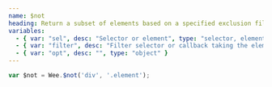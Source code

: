 ```yaml
---
name: $not
heading: Return a subset of elements based on a specified exclusion filter from a specified element
variables:
  - { var: "sel", desc: "Selector or element", type: "selector, element", req: true }
  - { var: "filter", desc: "Filter selector or callback taking the element and index", type: "selector, callback", req: true }
  - { var: "opt", desc: "", type: "object" }
---
```


```javascript
var $not = Wee.$not('div', '.element');
```